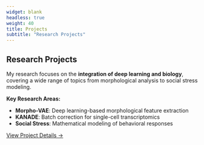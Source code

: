 ```yaml
---
widget: blank
headless: true
weight: 40
title: Projects
subtitle: "Research Projects"
---
```


<div id="projects"></div>

## Research Projects

My research focuses on the **integration of deep learning and biology**, covering a wide range of topics from morphological analysis to social stress modeling.

**Key Research Areas:**
- **Morpho-VAE**: Deep learning-based morphological feature extraction
- **KANADE**: Batch correction for single-cell transcriptomics
- **Social Stress**: Mathematical modeling of behavioral responses

[View Project Details →](/en/project/)